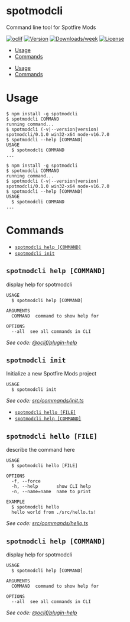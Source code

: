 spotmodcli
==========

Command line tool for Spotfire Mods

[![oclif](https://img.shields.io/badge/cli-oclif-brightgreen.svg)](https://oclif.io)
[![Version](https://img.shields.io/npm/v/spotmodcli.svg)](https://npmjs.org/package/spotmodcli)
[![Downloads/week](https://img.shields.io/npm/dw/spotmodcli.svg)](https://npmjs.org/package/spotmodcli)
[![License](https://img.shields.io/npm/l/spotmodcli.svg)](https://github.com/dhategan/spotmodcli/blob/master/package.json)

<!-- toc -->
* [Usage](#usage)
* [Commands](#commands)
<!-- tocstop -->
* [Usage](#usage)
* [Commands](#commands)
<!-- tocstop -->
# Usage
<!-- usage -->
```sh-session
$ npm install -g spotmodcli
$ spotmodcli COMMAND
running command...
$ spotmodcli (-v|--version|version)
spotmodcli/0.1.0 win32-x64 node-v16.7.0
$ spotmodcli --help [COMMAND]
USAGE
  $ spotmodcli COMMAND
...
```
<!-- usagestop -->
```sh-session
$ npm install -g spotmodcli
$ spotmodcli COMMAND
running command...
$ spotmodcli (-v|--version|version)
spotmodcli/0.1.0 win32-x64 node-v16.7.0
$ spotmodcli --help [COMMAND]
USAGE
  $ spotmodcli COMMAND
...
```
<!-- usagestop -->
# Commands
<!-- commands -->
* [`spotmodcli help [COMMAND]`](#spotmodcli-help-command)
* [`spotmodcli init`](#spotmodcli-init)

## `spotmodcli help [COMMAND]`

display help for spotmodcli

```
USAGE
  $ spotmodcli help [COMMAND]

ARGUMENTS
  COMMAND  command to show help for

OPTIONS
  --all  see all commands in CLI
```

_See code: [@oclif/plugin-help](https://github.com/oclif/plugin-help/blob/v3.2.3/src/commands/help.ts)_

## `spotmodcli init`

Initialize a new Spotfire Mods project

```
USAGE
  $ spotmodcli init
```

_See code: [src/commands/init.ts](https://github.com/dhategan/spotmodcli/blob/v0.1.0/src/commands/init.ts)_
<!-- commandsstop -->
* [`spotmodcli hello [FILE]`](#spotmodcli-hello-file)
* [`spotmodcli help [COMMAND]`](#spotmodcli-help-command)

## `spotmodcli hello [FILE]`

describe the command here

```
USAGE
  $ spotmodcli hello [FILE]

OPTIONS
  -f, --force
  -h, --help       show CLI help
  -n, --name=name  name to print

EXAMPLE
  $ spotmodcli hello
  hello world from ./src/hello.ts!
```

_See code: [src/commands/hello.ts](https://github.com/dhategan/spotmodcli/blob/v0.1.0/src/commands/hello.ts)_

## `spotmodcli help [COMMAND]`

display help for spotmodcli

```
USAGE
  $ spotmodcli help [COMMAND]

ARGUMENTS
  COMMAND  command to show help for

OPTIONS
  --all  see all commands in CLI
```

_See code: [@oclif/plugin-help](https://github.com/oclif/plugin-help/blob/v3.2.3/src/commands/help.ts)_
<!-- commandsstop -->
